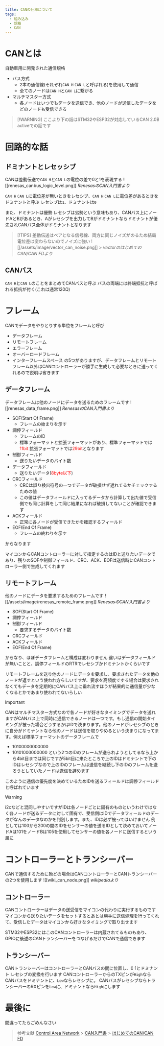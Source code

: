 ```yaml
---
title: CANの仕様について
tags:
  - 組み込み
  - 規格
  - CAN
---
```


# CANとは

自動車用に開発された通信規格

- バス方式
  - 2本の通信線(それぞれ`CAN H` `CAN L`と呼ばれる)を使用して通信
  - 全てのノードは`CAN H`と`CAN L`に繋がる
- マルチマスター方式
  - 各ノードはいつでもデータを送信でき、他のノードが送信したデータをどのノードも受信できる

> [!WARNING] ここより下の話はSTM32やESP32が対応しているCAN 2.0B activeでの話です

# 回路的な話

## ドミナントとレセッシブ

CANは差動伝送で`CAN H`と`CAN L`の電位の差で0と1を表現する
![[renesas_canbus_logic_level.png]]
_RenesasのCAN入門書より_

`CAN H` `CAN L`に電位差が無いときをレセシブ、`CAN H` `CAN L`に電位差があるときをドミナントと呼ぶ
レセシブは`1`、ドミナントは`0`

また、ドミナントは優勢 レセシブは劣勢という意味もあり、CANバス上にノードAとBがあるとき、Aがレセシブを出力してBがドミナントならドミナントが優先されCANバス全体がドミナントとなります

> [!TIPS]
> 差動伝送はペアとなる信号線、両方に同じノイズがのるため結局電位差は変わらないのでノイズに強い
> ![[/assets/image/vector_can_noise.png]] > _vectorのはじめてのCAN/CAN FDより_

## CANバス

`CAN H`と`CAN L`のことをまとめてCANバスと呼ぶ
バスの両端には終端抵抗と呼ばれる抵抗が付く(これは通常120Ω)

# フレーム

CANでデータをやりとりする単位をフレームと呼び

- データフレーム
- リモートフレーム
- エラーフレーム
- オーバーロードフレーム
- インターフレームスペース
  の5つがありますが、データフレームとリモートフレーム以外はCANコントローラーが勝手に生成して必要なときに送ってくれるので説明は省きます

## データフレーム

データフレームは他のノードにデータを送るためのフレームです
![[renesas_data_frame.png]]
_RenesasのCAN入門書より_

- SOF(Start Of Frame)
  - フレームの始まりを示す
- 調停フィールド
  - フレームのID
  - 標準フォーマットと拡張フォーマットがあり、標準フォーマットでは<span style="color: red;">11bit</span> 拡張フォーマットでは<span style="color: red;">29bit</span>となります
- 制御フィールド
  - 送りたいデータのバイト数
- データフィールド
  - 送りたいデータ(<span style="color: red;">8byte以下</span>)
- CRCフィールド
  - CRCは誤り検出符号の一つでデータが破損せず遅れてるかチェックするための値
  - この値はデータフィールドに入ってるデータから計算して出た値で受信側でも同じ計算をして同じ結果になれば破損してないことが確認できます
- ACKフィールド
  - 正常に各ノードが受信できたかを確認するフィールド
- EOF(End Of Frame)
  - フレームの終わりを示す

からなります

マイコンからCANコントローラーに対して指定するのはIDと送りたいデータであり、残りのSOFや制御フィールド、CRC、ACK、EOFは送信時にCANコントローラー側で生成してくれます

## リモートフレーム

他のノードにデータを要求するためのフレームです
![[/assets/image/renesas_remote_frame.png]]
_RenesasのCAN入門書より_

- SOF(Start Of Frame)
- 調停フィールド
- 制御フィールド
  - 要求するデータのバイト数
- CRCフィールド
- ACKフィールド
- EOF(End Of Frame)

からなり、ほぼデータフレームと構成は変わりません
違いはデータフィールドが無いことと、調停フィールドのRTRでレセシブかドミナントかくらいです

リモートフレームを送り他のノードにデータを要求し、要求されたデータを他のノードが返すという使われ方らしいですが、要求を高頻度でする場合は要求されなくてもデータを定期的にCANバス上に垂れ流すほうが結果的に通信量が少なくなるとかであまり使われてないらしい

> [!IMPORTANT]
> CANはマルチマスター方式なので各ノードが好きなタイミングでデータを送れますがCANバス上で同時に通信できるノードは一つです。もし通信の開始タイミングが被った場合どうするかはIDで決まります。他のノードがレセシブのときに自分がドミナントなら他のノードは送信を取りやめるという決まりになってます。例えば標準フォーマットのデータフレームで
>
> - 10100000000000
> - 10101000000000
>   という2つのIDのフレームが送られようとしてるなら上から4bit目までは同じですが5bit目に来たところで上のIDはドミナントで下のIDはレセシブなので上のIDのフレームは送信を継続し下のIDのフレームを送ろうとしていたノードは送信を辞めます
>
> このように通信の優先度を決めているためIDを送るフィールドは調停フィールドと呼ばれています

> [!WARNING]
> i2cなどと混同しやすいですがIDは各ノードごとに固有のものというわけではなく各ノードが送るデータに対して固有で、受信側はIDでデータフィールドのデータがなんのデータなのかを判別します。また、IDは必ず被ってはいけません
> 例としては100から200の間のIDをセンサーの値を送るIDとして決めておいてノードAは101をノードBは105を使用してセンサーの値を各ノードに送信するという風に

# コントローラーとトランシーバー

CANで通信するために殆どの場合はCANコントローラーとCANトランシーバーの2つを使用します
![[wiki_can_node.png]]
_wikipediaより_

## コントローラー

CANコントローラーはデータの送受信をマイコンの代わりに実行するものです
マイコンから送りたいデータをセットするとあとは勝手に送信処理を行ってくれて、受信したデータはマイコンから好きなタイミングで取り出せます

STM32やESP32にはこのCANコントローラーは内蔵されてるものもあり、GPIOに後述のCANトランシーバーをつなげるだけでCANで通信できます

## トランシーバー

CANトランシーバーはコントローラーとCANバスの間に位置し、0 1とドミナント レセシブの変換を行います
CANコントローラーからのTXピンが`High`ならCANバスをドミナントに、`Low`ならレセシブに。
CANバスがレセシブならトランシーバーのRXピンを`Low`に、ドミナントなら`High`にします

# 最後に

間違ってたらごめんなさい

> 参考文献
> [Control Area Network](https://ja.wikipedia.org/wiki/Controller_Area_Network) > [CAN入門書](/assets/pdf/RJJ05B0937-0100.pdf) > [はじめてのCAN/CAN FD](https://cdn.vector.com/cms/content/know-how/VJ/PDF/For_Beginners_CAN_CANFD.pdf)
